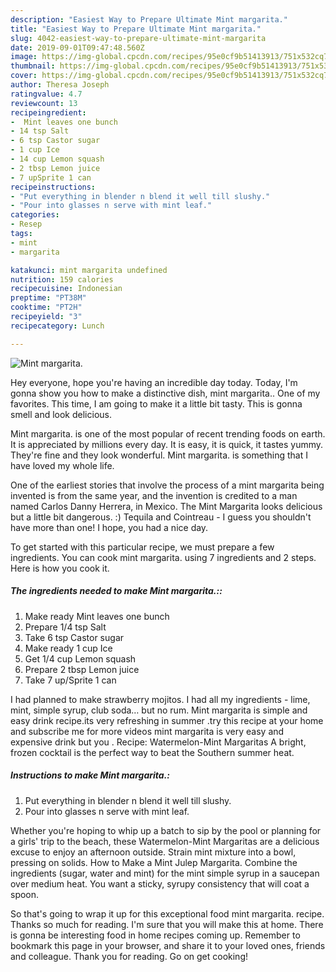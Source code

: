 ```yaml
---
description: "Easiest Way to Prepare Ultimate Mint margarita."
title: "Easiest Way to Prepare Ultimate Mint margarita."
slug: 4042-easiest-way-to-prepare-ultimate-mint-margarita
date: 2019-09-01T09:47:48.560Z
image: https://img-global.cpcdn.com/recipes/95e0cf9b51413913/751x532cq70/mint-margarita-recipe-main-photo.jpg
thumbnail: https://img-global.cpcdn.com/recipes/95e0cf9b51413913/751x532cq70/mint-margarita-recipe-main-photo.jpg
cover: https://img-global.cpcdn.com/recipes/95e0cf9b51413913/751x532cq70/mint-margarita-recipe-main-photo.jpg
author: Theresa Joseph
ratingvalue: 4.7
reviewcount: 13
recipeingredient:
-  Mint leaves one bunch
- 14 tsp Salt
- 6 tsp Castor sugar
- 1 cup Ice
- 14 cup Lemon squash
- 2 tbsp Lemon juice
- 7 upSprite 1 can
recipeinstructions:
- "Put everything in blender n blend it well till slushy."
- "Pour into glasses n serve with mint leaf."
categories:
- Resep
tags:
- mint
- margarita

katakunci: mint margarita undefined
nutrition: 159 calories
recipecuisine: Indonesian
preptime: "PT38M"
cooktime: "PT2H"
recipeyield: "3"
recipecategory: Lunch

---
```



![Mint margarita.](https://img-global.cpcdn.com/recipes/95e0cf9b51413913/751x532cq70/mint-margarita-recipe-main-photo.jpg)

Hey everyone, hope you're having an incredible day today. Today, I'm gonna show you how to make a distinctive dish, mint margarita.. One of my favorites. This time, I am going to make it a little bit tasty. This is gonna smell and look delicious.

Mint margarita. is one of the most popular of recent trending foods on earth. It is appreciated by millions every day. It is easy, it is quick, it tastes yummy. They're fine and they look wonderful. Mint margarita. is something that I have loved my whole life.

One of the earliest stories that involve the process of a mint margarita being invented is from the same year, and the invention is credited to a man named Carlos Danny Herrera, in Mexico. The Mint Margarita looks delicious but a little bit dangerous. :) Tequila and Cointreau - I guess you shouldn&#39;t have more than one! I hope, you had a nice day.


To get started with this particular recipe, we must prepare a few ingredients. You can cook mint margarita. using 7 ingredients and 2 steps. Here is how you cook it.

##### The ingredients needed to make Mint margarita.::

1. Make ready  Mint leaves one bunch
1. Prepare 1/4 tsp Salt
1. Take 6 tsp Castor sugar
1. Make ready 1 cup Ice
1. Get 1/4 cup Lemon squash
1. Prepare 2 tbsp Lemon juice
1. Take 7 up/Sprite 1 can


I had planned to make strawberry mojitos. I had all my ingredients - lime, mint, simple syrup, club soda… but no rum. Mint margarita is simple and easy drink recipe.its very refreshing in summer .try this recipe at your home and subscribe me for more videos mint margarita is very easy and expensive drink but you . Recipe: Watermelon-Mint Margaritas A bright, frozen cocktail is the perfect way to beat the Southern summer heat. 

##### Instructions to make Mint margarita.:

1. Put everything in blender n blend it well till slushy.
1. Pour into glasses n serve with mint leaf.


Whether you&#39;re hoping to whip up a batch to sip by the pool or planning for a girls&#39; trip to the beach, these Watermelon-Mint Margaritas are a delicious excuse to enjoy an afternoon outside. Strain mint mixture into a bowl, pressing on solids. How to Make a Mint Julep Margarita. Combine the ingredients (sugar, water and mint) for the mint simple syrup in a saucepan over medium heat. You want a sticky, syrupy consistency that will coat a spoon. 

So that's going to wrap it up for this exceptional food mint margarita. recipe. Thanks so much for reading. I'm sure that you will make this at home. There is gonna be interesting food in home recipes coming up. Remember to bookmark this page in your browser, and share it to your loved ones, friends and colleague. Thank you for reading. Go on get cooking!
